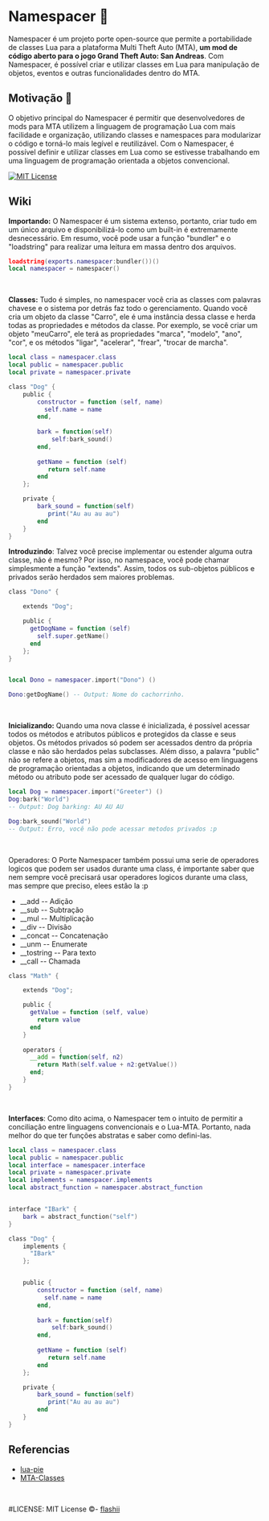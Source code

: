 # Namespacer 🐍
Namespacer é um projeto porte open-source que permite a portabilidade de classes Lua para a plataforma Multi Theft Auto (MTA), **um mod de código aberto para o jogo Grand Theft Auto: San Andreas**. Com Namespacer, é possível criar e utilizar classes em Lua para manipulação de objetos, eventos e outras funcionalidades dentro do MTA. 

## Motivação 👾
O objetivo principal do Namespacer é permitir que desenvolvedores de mods para MTA utilizem a linguagem de programação Lua com mais facilidade e organização, utilizando classes e namespaces para modularizar o código e torná-lo mais legível e reutilizável. Com o Namespacer, é possível definir e utilizar classes em Lua como se estivesse trabalhando em uma linguagem de programação orientada a objetos convencional.

[![MIT License](https://img.shields.io/badge/License-MIT-green.svg)](https://choosealicense.com/licenses/mit/)


## Wiki

**Importando:** O Namespacer é um sistema extenso, portanto, criar tudo em um único arquivo e disponibilizá-lo como um built-in é extremamente desnecessário. Em resumo, você pode usar a função "bundler" e o "loadstring" para realizar uma leitura em massa dentro dos arquivos.

```lua 
loadstring(exports.namespacer:bundler())()
local namespacer = namespacer()
```
<br>

**Classes:** Tudo é simples, no namespacer você cria as classes com palavras chavese e o sistema por detrás faz todo o gerenciamento. Quando você cria um objeto da classe "Carro", ele é uma instância dessa classe e herda todas as propriedades e métodos da classe. Por exemplo, se você criar um objeto "meuCarro", ele terá as propriedades "marca", "modelo", "ano", "cor", e os métodos "ligar", "acelerar", "frear", "trocar de marcha".
```lua
local class = namespacer.class
local public = namespacer.public
local private = namespacer.private

class "Dog" {
    public {
        constructor = function (self, name) 
          self.name = name
        end,
     
        bark = function(self)
            self:bark_sound()
        end,
        
        getName = function (self)
           return self.name
        end
    };

    private {
        bark_sound = function(self)
           print("Au au au au")
        end
    }
}

```

**Introduzindo**: Talvez você precise implementar ou estender alguma outra classe, não é mesmo? Por isso, no namespace, você pode chamar simplesmente a função "extends". Assim, todos os sub-objetos públicos e privados serão herdados sem maiores problemas.
```lua
class "Dono" {

    extends "Dog";

    public {
      getDogName = function (self) 
        self.super.getName()
      end
    };
}


local Dono = namespacer.import("Dono") ()

Dono:getDogName() -- Output: Nome do cachorrinho.
```

<br>

**Inicializando:**  Quando uma nova classe é inicializada, é possível acessar todos os métodos e atributos públicos e protegidos da classe e seus objetos. Os métodos privados só podem ser acessados dentro da própria classe e não são herdados pelas subclasses. Além disso, a palavra "public" não se refere a objetos, mas sim a modificadores de acesso em linguagens de programação orientadas a objetos, indicando que um determinado método ou atributo pode ser acessado de qualquer lugar do código.
```lua
local Dog = namespacer.import("Greeter") ()
Dog:bark("World")
-- Output: Dog barking: AU AU AU

Dog:bark_sound("World")
-- Output: Erro, você não pode acessar metodos privados :p
```


<br>

Operadores:  O Porte Namespacer também possui uma serie de operadores logicos que podem ser usados durante uma class, é importante saber que nem sempre você precisará usar operadores logicos durante uma class, mas sempre que preciso, elees estão la :p

- __add -- Adição
- __sub -- Subtração
- __mul -- Multiplicação
- __div -- Divisão
- __concat -- Concatenação
- __unm -- Enumerate
- __tostring -- Para texto
- __call -- Chamada

```lua
class "Math" {

    extends "Dog";

    public {
      getValue = function (self, value)
        return value
      end
    }
    
    operators {
      __add = function(self, n2)
        return Math(self.value + n2:getValue())
      end;
    }
}
```

<br>

**Interfaces**: Como dito acima, o Namespacer tem o intuito de permitir a conciliação entre linguagens convencionais e o Lua-MTA. Portanto, nada melhor do que ter funções abstratas e saber como defini-las.
```lua
local class = namespacer.class
local public = namespacer.public
local interface = namespacer.interface
local private = namespacer.private
local implements = namespacer.implements
local abstract_function = namespacer.abstract_function


interface "IBark" {
    bark = abstract_function("self")
}

class "Dog" {
    implements {
      "IBark"
    };


    public {
        constructor = function (self, name) 
          self.name = name
        end,
     
        bark = function(self)
            self:bark_sound()
        end,
        
        getName = function (self)
           return self.name
        end
    };

    private {
        bark_sound = function(self)
           print("Au au au au")
        end
    }
}
```


## Referencias

 - [lua-pie](https://github.com/SvenMarcus)
 - [MTA-Classes](https://wiki.multitheftauto.com/wiki/Useful_Classes)


<br>

#LICENSE: 
MIT License ©- [flashii](https://github.com/flashiie)
